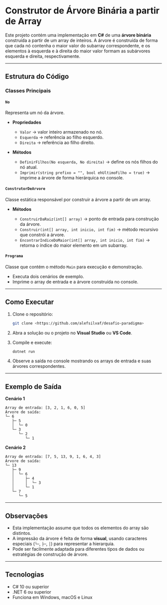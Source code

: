 # Construtor de Árvore Binária a partir de Array

Este projeto contém uma implementação em **C#** de uma **árvore binária** construída a partir de um array de inteiros. A árvore é construída de forma que cada nó contenha o maior valor do subarray correspondente, e os elementos à esquerda e à direita do maior valor formam as subárvores esquerda e direita, respectivamente.

---

## Estrutura do Código

### Classes Principais

#### `No`

Representa um nó da árvore.

* **Propriedades**

  * `Valor` → valor inteiro armazenado no nó.
  * `Esquerda` → referência ao filho esquerdo.
  * `Direita` → referência ao filho direito.
* **Métodos**

  * `DefinirFilhos(No esquerda, No direita)` → define os nós filhos do nó atual.
  * `Imprimir(string prefixo = "", bool ehUltimoFilho = true)` → imprime a árvore de forma hierárquica no console.

#### `ConstrutorDeArvore`

Classe estática responsável por construir a árvore a partir de um array.

* **Métodos**

  * `ConstruirDaRaiz(int[] array)` → ponto de entrada para construção da árvore.
  * `Construir(int[] array, int inicio, int fim)` → método recursivo que constrói a árvore.
  * `EncontrarIndiceDoMaior(int[] array, int inicio, int fim)` → retorna o índice do maior elemento em um subarray.

#### `Programa`

Classe que contém o método `Main` para execução e demonstração.

* Executa dois cenários de exemplo.
* Imprime o array de entrada e a árvore construída no console.

---

## Como Executar

1. Clone o repositório:

   ```bash
   git clone <https://github.com/alefsilvaf/desafio-paradigma>
   ```
2. Abra a solução ou o projeto no **Visual Studio** ou **VS Code**.
3. Compile e execute:

   ```bash
   dotnet run
   ```
4. Observe a saída no console mostrando os arrays de entrada e suas árvores correspondentes.

---

## Exemplo de Saída

**Cenário 1**

```
Array de entrada: [3, 2, 1, 6, 0, 5]
Árvore de saída:
└─ 6
   ├─ 5
   │  └─ 0
   └─ 3
      └─ 2
         └─ 1
```

**Cenário 2**

```
Array de entrada: [7, 5, 13, 9, 1, 6, 4, 3]
Árvore de saída:
└─ 13
   ├─ 9
   │  └─ 6
   │     ├─ 4
   │     │  └─ 3
   │     └─ 1
   └─ 7
      └─ 5
```

---

## Observações

* Esta implementação assume que todos os elementos do array são distintos.
* A impressão da árvore é feita de forma **visual**, usando caracteres especiais (`└─`, `├─`, `│`) para representar a hierarquia.
* Pode ser facilmente adaptada para diferentes tipos de dados ou estratégias de construção de árvore.

---

## Tecnologias

* C# 10 ou superior
* .NET 6 ou superior
* Funciona em Windows, macOS e Linux

